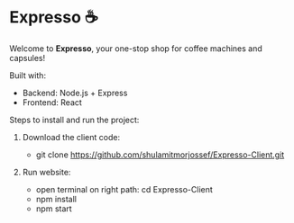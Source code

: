 # Expresso ☕
Welcome to **Expresso**, your one-stop shop for coffee machines and capsules!  

Built with:
  - Backend: Node.js + Express
  - Frontend: React

Steps to install and run the project:

1. Download the client code:
   - git clone https://github.com/shulamitmorjossef/Expresso-Client.git

2. Run website:
   - open terminal on right path: cd Expresso-Client
   - npm install
   - npm start

